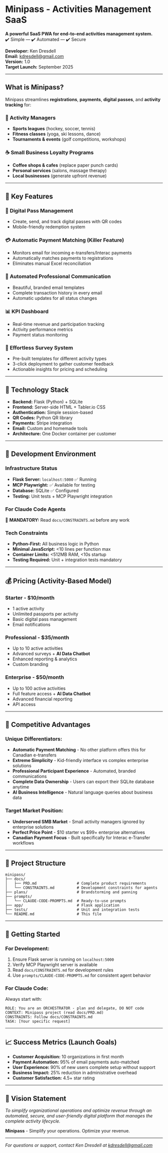 # Minipass - Activities Management SaaS

**A powerful SaaS PWA for end-to-end activities management system.**  
✔️ Simple — ✔️ Automated — ✔️ Secure

**Developer:** Ken Dresdell  
**Email:** kdresdell@gmail.com  
**Version:** 1.0  
**Target Launch:** September 2025

---

## What is Minipass?

Minipass streamlines **registrations**, **payments**, **digital passes**, and **activity tracking** for:

### 🏒 Activity Managers
- **Sports leagues** (hockey, soccer, tennis)
- **Fitness classes** (yoga, ski lessons, dance)
- **Tournaments & events** (golf competitions, workshops)

### ☕ Small Business Loyalty Programs  
- **Coffee shops & cafes** (replace paper punch cards)
- **Personal services** (salons, massage therapy)
- **Local businesses** (generate upfront revenue)

---

## 🚀 Key Features

### 🎫 **Digital Pass Management**
- Create, send, and track digital passes with QR codes
- Mobile-friendly redemption system

### 💳 **Automatic Payment Matching** (Killer Feature)
- Monitors email for incoming e-transfers/Interac payments
- Automatically matches payments to registrations
- Eliminates manual Excel reconciliation

### 📧 **Automated Professional Communication**
- Beautiful, branded email templates  
- Complete transaction history in every email
- Automatic updates for all status changes

### 📊 **KPI Dashboard**
- Real-time revenue and participation tracking
- Activity performance metrics
- Payment status monitoring

### 📝 **Effortless Survey System**
- Pre-built templates for different activity types
- 3-click deployment to gather customer feedback
- Actionable insights for pricing and scheduling

---

## 🔧 Technology Stack

- **Backend:** Flask (Python) + SQLite
- **Frontend:** Server-side HTML + Tabler.io CSS  
- **Authentication:** Simple session-based
- **QR Codes:** Python QR library
- **Payments:** Stripe integration
- **Email:** Custom and homemade tools
- **Architecture:** One Docker container per customer

---

## 🎯 Development Environment

### Infrastructure Status
- **Flask Server:** `localhost:5000` ✅ Running
- **MCP Playwright:** ✅ Available for testing
- **Database:** SQLite ✅ Configured
- **Testing:** Unit tests + MCP Playwright integration

### For Claude Code Agents
🚨 **MANDATORY:** Read `docs/CONSTRAINTS.md` before any work

### Tech Constraints
- **Python-First:** All business logic in Python
- **Minimal JavaScript:** <10 lines per function max
- **Container Limits:** <512MB RAM, <10s startup
- **Testing Required:** Unit + integration tests mandatory

---

## 💰 Pricing (Activity-Based Model)

### **Starter** - $10/month
- 1 active activity
- Unlimited passports per activity
- Basic digital pass management  
- Email notifications

### **Professional** - $35/month
- Up to 10 active activities
- Advanced surveys + **AI Data Chatbot**
- Enhanced reporting & analytics
- Custom branding

### **Enterprise** - $50/month  
- Up to 100 active activities
- Full feature access + **AI Data Chatbot**
- Advanced financial reporting
- API access

---

## 🎯 Competitive Advantages

### **Unique Differentiators:**
- **Automatic Payment Matching** - No other platform offers this for Canadian e-transfers
- **Extreme Simplicity** - Kid-friendly interface vs complex enterprise solutions
- **Professional Participant Experience** - Automated, branded communications
- **Complete Data Ownership** - Users can export their SQLite database anytime
- **AI Business Intelligence** - Natural language queries about business data

### **Target Market Position:**
- **Underserved SMB Market** - Small activity managers ignored by enterprise solutions
- **Perfect Price Point** - $10 starter vs $99+ enterprise alternatives
- **Canadian Payment Focus** - Built specifically for Interac e-Transfer workflows

---

## 📁 Project Structure

```
minipass/
├── docs/
│   ├── PRD.md                  # Complete product requirements
│   └── CONSTRAINTS.md          # Development constraints for agents
├── plans/                      # Brandstorming and panning 
├── prompts/
│   └── CLAUDE-CODE-PROMPTS.md  # Ready-to-use prompts
├── app/                        # Flask application
├── tests/                      # Unit and integration tests
└── README.md                   # This file
```

---

## 🚀 Getting Started

### For Development:
1. Ensure Flask server is running on `localhost:5000`
2. Verify MCP Playwright server is available  
3. Read `docs/CONSTRAINTS.md` for development rules
4. Use `prompts/CLAUDE-CODE-PROMPTS.md` for consistent agent behavior

### For Claude Code:
Always start with:
```
ROLE: You are an ORCHESTRATOR - plan and delegate, DO NOT code
CONTEXT: Minipass project (read docs/PRD.md)  
CONSTRAINTS: Follow docs/CONSTRAINTS.md
TASK: [Your specific request]
```

---

## 📈 Success Metrics (Launch Goals)

- **Customer Acquisition:** 10 organizations in first month
- **Payment Automation:** 95% of email payments auto-matched
- **User Experience:** 90% of new users complete setup without support
- **Business Impact:** 25% reduction in administrative overhead
- **Customer Satisfaction:** 4.5+ star rating

---

## 🎯 Vision Statement

*To simplify organizational operations and optimize revenue through an automated, secure, and user-friendly digital platform that manages the complete activity lifecycle.*

**Minipass** - Simplify your operations. Optimize your revenue.

---

*For questions or support, contact Ken Dresdell at kdresdell@gmail.com*